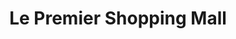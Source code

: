 ---
title: "Le Premier Shopping Mall"
url: /gombe/le-premier-shopping-mall/
shop: centre commercial
---